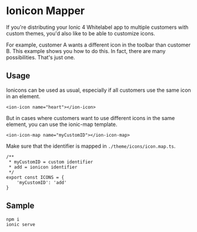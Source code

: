 # Ionicon Mapper

If you're distributing your Ionic 4 Whitelabel app to multiple customers with custom themes, you'd also like to be able 
to customize icons.

For example, customer A wants a different icon in the toolbar than customer B. 
This example shows you how to do this. In fact, there are many possibilities. That's just one.

## Usage

Ionicons can be used as usual, especially if all customers use the same icon in an element.

`<ion-icon name="heart"></ion-icon>`

But in cases where customers want to use different icons in the same element, you can use the ionic-map template.

`<ion-icon-map name="myCustomID"></ion-icon-map>`

Make sure that the identifier is mapped in `./theme/icons/icon.map.ts`.

```
/**
 * myCustomID = custom identifier
 * add = ionicon identifier
 */
export const ICONS = {
    'myCustomID': 'add'
}
```

## Sample
```
npm i
ionic serve
```
